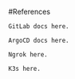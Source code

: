#References 
```
GitLab docs here.
```
```
ArgoCD docs here.
```
```
Ngrok here.
```
```
K3s here.
```
